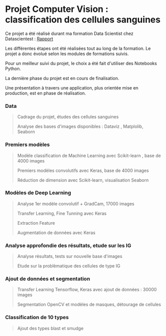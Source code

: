 # Projet Computer Vision : classification des cellules sanguines

Ce projet a été réalisé durant ma formation Data Scientist chez Datascientest : <a href="./Rapport Projet BloodCells.pdf">Rapport</a>

Les différentes étapes ont été réalisées tout au long de la formation. Le projet a donc évolué selon les modules de formations suivis.

Pour un meilleur suivi du projet, le choix a été fait d'utiliser des Notebooks Python. 

La dernière phase du projet est en cours de finalisation.

Une présentation à travers une application, plus orientée mise en production, est en phase de réalisation.

### Data
> Cadrage du projet, études des cellules sanguines
>
> Analyse des bases d'images disponibles : Dataviz , Matplolib, Seaborn

### Premiers modèles
> Modèle classification de Machine Learning avec Scikit-learn , base de 4000 images
>
> Premiers modèles convolutifs avec Keras, base de 4000 images
>
> Réduction de dimension avec Scikit-learn, visualisation Seaborn

### Modèles de Deep Learning
> Analyse 1er modèle convolutif + GradCam, 17000 images
>
> Transfer Learning, Fine Tunning avec Keras
>
> Extraction Feature
>
> Augmentation de données avec Keras

### Analyse approfondie des résultats, etude sur les IG
> Analyse résultats, tests sur nouvelle base d'images
>
> Etude sur la problèmatique des cellules de type IG

### Ajout de données et segmentation
> Transfer Learning Tensorflow, Keras avec ajout de données : 30000 images
>
> Segmentation OpenCV et modèles de masques, détourage de cellules

### Classification de 10 types
> Ajout des types blast et smudge